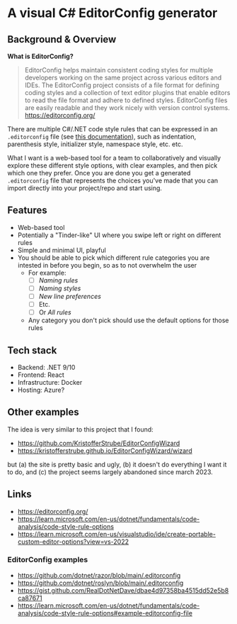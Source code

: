 # A visual C# EditorConfig generator

## Background & Overview
**What is EditorConfig?**
> EditorConfig helps maintain consistent coding styles for multiple developers working on the same project across various editors and IDEs. The EditorConfig project consists of a file format for defining coding styles and a collection of text editor plugins that enable editors to read the file format and adhere to defined styles. EditorConfig files are easily readable and they work nicely with version control systems.
> https://editorconfig.org/

There are multiple C#/.NET code style rules that can be expressed in an `.editorconfig` file (see [this documentation](https://learn.microsoft.com/en-us/dotnet/fundamentals/code-analysis/code-style-rule-options#example-editorconfig-file)), such as indentation, parenthesis style, initializer style, namespace style, etc. etc.

What I want is a web-based tool for a team to collaboratively and visually explore these different style options, with clear examples, and then pick which one they prefer. Once you are done you get a generated `.editorconfig` file that represents the choices you've made that you can import directly into your project/repo and start using.
 
## Features
- Web-based tool
- Potentially a "Tinder-like" UI where you swipe left or right on different rules
- Simple and minimal UI, playful
- You should be able to pick which different rule categories you are intested in before you begin, so as to not overwhelm the user
  - For example:
    - [ ] *Naming rules*
    - [ ] *Naming styles*
    - [ ] *New line preferences*
    - [ ] Etc.
    - [ ] Or *All rules*
  - Any category you don't pick should use the default options for those rules

## Tech stack
- Backend: .NET 9/10
- Frontend: React
- Infrastructure: Docker
- Hosting: Azure?

## Other examples
The idea is very similar to this project that I found:
- https://github.com/KristofferStrube/EditorConfigWizard
- https://kristofferstrube.github.io/EditorConfigWizard/wizard

but (a) the site is pretty basic and ugly, (b) it doesn't do everything I want it to do, and (c) the project seems largely abandoned since march 2023.

## Links
- https://editorconfig.org/
- https://learn.microsoft.com/en-us/dotnet/fundamentals/code-analysis/code-style-rule-options
- https://learn.microsoft.com/en-us/visualstudio/ide/create-portable-custom-editor-options?view=vs-2022

### EditorConfig examples
- https://github.com/dotnet/razor/blob/main/.editorconfig
- https://github.com/dotnet/roslyn/blob/main/.editorconfig
- https://gist.github.com/RealDotNetDave/dbae4d97358ba4515dd52e5b8ca87671
- https://learn.microsoft.com/en-us/dotnet/fundamentals/code-analysis/code-style-rule-options#example-editorconfig-file
